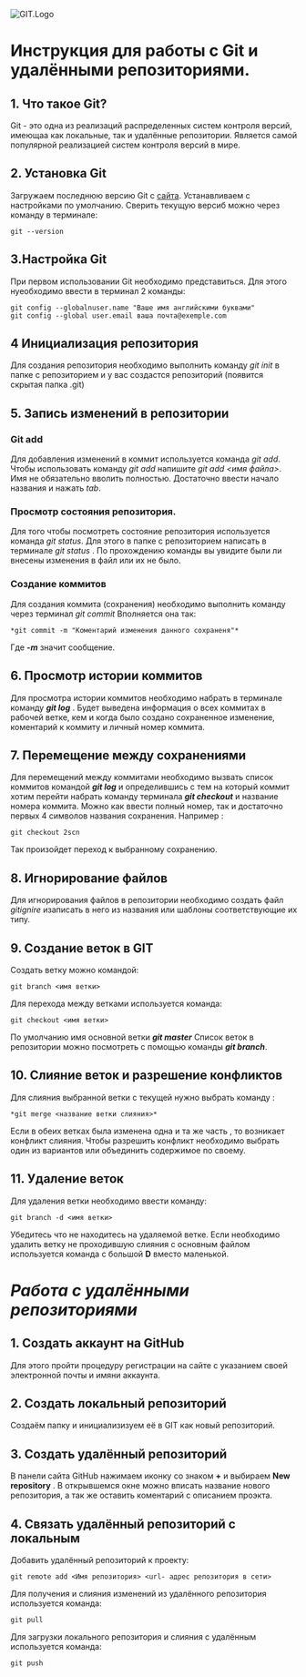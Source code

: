 ![GIT.Logo](<GIT. PNG.png>)
# Инструкция для работы с Git и удалёнными репозиториями.
 
## 1. Что такое Git?
Git - это одна из реализаций распределенных систем контроля версий, имеющаа как локальные, так и удалённые репозитории. Является самой популярной реализацией систем контроля версий в мире.

## 2. Установка Git
Загружаем последнюю версию Git c [сайта](https://git-scm.com/downloads).
Устанавливаем с настройками по умолчанию.
 Сверить текущую версиб можно через команду в терминале:
 ```
 git --version
 ```

 ## 3.Настройка Git
При первом использовании Git необходимо представиться.
Для этого нуеобходимо ввести в терминал 2 команды:
```
git config --globalnuser.name "Ваше имя английскими буквами"
git config --global user.email ваша почта@exemple.com
```
## 4 Инициализация репозитория
Для создания репозитория необходимо выполнить команду *git init* в папке с репозиторием и у вас создастся репозиторий (появится скрытая папка .git)

## 5. Запись изменений в репозитории 

### Git add
Для добавления изменений в коммит используется команда *git add*. Чтобы использовать команду *git add* напишите *git add <имя файла>*. Имя не обязательно вволить полностью. Достаточно ввести начало названия и нажать *tab*.
### Просмотр состояния репозитория.
Для того чтобы посмотреть состояние репозитория используется команда  *git status*. Для этого в папке с репозиторием написать в терминале *git status* . По прохождению команды вы увидите были ли внесены изменения в файл или их не было.
###  Создание коммитов 
Для создания коммита (сохранения) необходимо выполнить команду через терминал *git commit*
Вполняется она так:
```
*git commit -m "Коментарий изменения данного сохраненя"*
```
Где __*-m*__ значит сообщение.

## 6. Просмотр истории коммитов
Для просмотра истории коммитов необходимо набрать в терминале команду __*git log*__ .
Будет выведена информация о всех коммитах в рабочей ветке, кем и когда было создано сохраненное изменение, коментарий к коммиту и личный номер коммита.

## 7. Перемещение между сохранениями
Для перемещений между коммитами  необходимо вызвать список коммитов командой __*git log*__ и определившись с тем на который коммит хотим перейти  набрать команду терминала __*git checkout*__ и название номера коммита. Можно как ввести полный номер, так и достаточно первых 4 символов названия сохранения. 
Например :
 ```
git checkout 2scn
```
Так произойдет переход к выбранному сохранению.

## 8. Игнорирование файлов
Для игнорирования файлов в репозитории необходимо создать файл *gitignire* изаписать в него из названия или шаблоны соответствующие их типу.

## 9. Создание веток в GIT
Создать ветку можно командой:
```
git branch <имя ветки>
```

Для перехода между ветками используется команда: 
```
git checkout <имя ветки>
```
По умолчанию имя основной ветки __*git master*__
Список веток в репозитории можно посмотреть с помощью команды __*git branch*__.

## 10. Слияние веток и разрешение конфликтов
Для слияния выбранной ветки с текущей нужно выбрать команду :
```
*git merge <название ветки слияния>*
```

Если в обеих ветках была изменена одна и та же часть , то возникает конфликт слияния. Чтобы разрешить конфликт необходимо выбрать один из вариантов или объединить содержимое по своему. 

## 11. Удаление веток
Для удаления ветки необходимо ввести команду:
```
git branch -d <имя ветки>
```
Убедитесь что не находитесь на удаляемой ветке. 
Если необходимо удалить ветку не проходившую слияния с основным файлом используется команда с большой __D__ вместо маленькой.

# __*Работа с удалёнными репозиториями*__

## 1. Создать аккаунт на GitHub
Для этого пройти процедуру регистрации на сайте с указанием своей электронной почты и имяни аккаунта.

## 2. Создать локальный репозиторий
Создаём папку и инициализизуем её в GIT как новый репозиторий.

## 3. Создать удалённый репозиторий
В панели сайта GitHub нажимаем иконку со знаком **+** и выбираем **New repository** . В открывшемся окне можно вписать название нового репозитория, а так же оставить коментарий с описанием проэкта.

## 4. Связать удалённый репозиторий с локальным
Добавить удалённый репозиторий к проекту:
```
git remote add <Имя репозитория> <url- адрес репозитория в сети>
```
Для получения и слияния изменений из удалённого репозитория используется команда:
```
git pull
```
Для загрузки локального репозитория и слияния с удалённым используется команда:
```
git push
```



